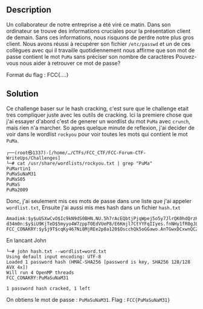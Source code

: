 ## Description

Un collaborateur de notre entreprise a été viré ce matin.
Dans son ordinateur se trouve des informations cruciales pour la présentation client de demain.
Sans ces informations, nous risquons de perdre notre plus gros client.
Nous avons réussi à recupérer son fichier `/etc/passwd` et un de ces collègues avec qui il travaille quotidiennement nous affirme que son mot de passe contient le mot `PuMa` sans préciser son nombre de caractères
Pouvez-vous nous aider à retrouver ce mot de passe?

Format du flag : FCC{....}

## Solution
Ce challenge baser sur le hash cracking, c'est sure que le challenge etait tres compliquer juste avec les outils de cracking. 
Ici la premiere chose que j'ai essayer d'abord c'est de generer un wordlist du mot `PuMa` avec `crunch`, mais rien n'a marcher.
So apres quelque minute de reflexion, j'ai decider de voir dans le wordlist `rockyou` pour voir toutes les mots qui contient le mot `PuMa`.
```terminal
┌──(root㉿1337)-[/home/…/CTFs/FCC_CTF/FCC-Forum-CTF-WriteUps/Challenges]
└─# cat /usr/share/wordlists/rockyou.txt | grep "PuMa"
PuMartin1
PuMaSuNaM31
PuMaS05
PuMaS
PuMa2009
```
Donc, j'ai seulement mis ces mots de passe dans une liste que j'ai appeler `wordlist.txt`,
Ensuite j'ai aussi mis mes hash dans un fichier `hash.txt`
```terminal
Amadimk:$y$uUSXwCvO$Ic9kN9dS0BHN.NU.5h7rAcEQbtjPjqWpej5o5y7JlrQK0hdQrzKBZB1V6CowHhCpk25PaieLcJEqC6e02ExYA.:18917
d34m0n:$y$iU9KjTeD$5myyo4W7zppTOEdVUeP8/E6Kmjl7CtYYFqIIyes.fnNHy1fR0gJLb0q2KLhjAH6KrPpHZ0eJorBh.D74mq.vQ.:17952
FCC_CONAKRY:$y$j9T$cqKy467Ni8MjREe2p8a120$OscchQk5oGGawo.AnTGwxDCxwnQCZmksjMgwcQPALd0
```
En lancant John
```terminal
└─# john hash.txt --wordlist=word.txt
Using default input encoding: UTF-8
Loaded 1 password hash (HMAC-SHA256 [password is key, SHA256 128/128 AVX 4x])
Will run 4 OpenMP threads
FCC_CONAKRY:PuMaSuNaM31

1 password hash cracked, 1 left
```
On obtiens le mot de passe : `PuMaSuNaM31`. 
Flag : `FCC{PuMaSuNaM31}`